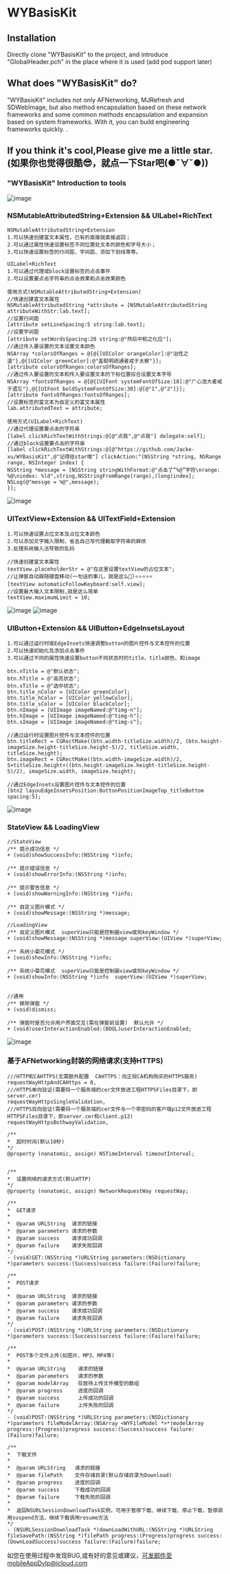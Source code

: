 # WYBasisKit

## Installation
Directly clone "WYBasisKit" to the project, and introduce "GlobalHeader.pch" in the place where it is used (add pod support later)

## What does "WYBasisKit" do?

"WYBasisKit" includes not only AFNetworking, MJRefresh and SDWebImage, but also method encapsulation based on these network frameworks and some common methods encapsulation and expansion based on system frameworks. With it, you can build engineering frameworks quickly. .

## If you think it's cool,Please give me a little star. (如果你也觉得很酷😎，就点一下Star吧(●ˇ∀ˇ●))

### "WYBasisKit" Introduction to tools

![image](https://github.com/Jacke-xu/WYBasisKit/blob/master/GitResource/directory.jpg)

### NSMutableAttributedString+Extension  && UILabel+RichText
```
NSMutableAttributedString+Extension
1.可以快速创建富文本属性，已有的直接就直接返回；
2.可以通过属性快速设置标签不同位置处文本的颜色和字号大小；
3.可以快速设置标签的行间距、字间距、添加下划线等等。

UILabel+RichText
1.可以通过代理或block设置标签的点击事件
2.可以设置要点击字符串的点击效果和点击效果颜色
```
```
使用方式(NSMutableAttributedString+Extension)
//快速创建富文本属性
NSMutableAttributedString *attribute = [NSMutableAttributedString attributeWithStr:lab.text];
//设置行间距
[attribute setLineSpacing:5 string:lab.text];
//设置字间距
[attribute setWordsSpacing:20 string:@"然后中和之化应"];
//通过传入要设置的文本设置文本颜色
NSArray *colorsOfRanges = @[@{[UIColor orangeColor]:@"治性之道"},@{[UIColor greenColor]:@"盖聪明疏通者戒于太察"}];
[attribute colorsOfRanges:colorsOfRanges];
//通过传入要设置的文本和传入要设置文本的下标位置综合设置文本字号
NSArray *fontsOfRanges = @[@{[UIFont systemFontOfSize:18]:@"广心浩大者戒于遗忘"},@{[UIFont boldSystemFontOfSize:30]:@[@"1",@"2"]}];
[attribute fontsOfRanges:fontsOfRanges];
//设置标签的富文本为自定义的富文本属性
lab.attributedText = attribute;

使用方式(UILabel+RichText)
//通过代理设置要点击的字符串
[label clickRichTextWithStrings:@[@"点我",@"点我"] delegate:self];
//通过block设置要点击的字符串
[label clickRichTextWithStrings:@[@"https://github.com/Jacke-xu/WYBasisKit",@"记得给star哦"] clickAction:^(NSString *string, NSRange range, NSInteger index) {
NSString *message = [NSString stringWithFormat:@"点击了“%@”字符\nrange: %@\nindex: %ld",string,NSStringFromRange(range),(long)index];
NSLog(@"messge = %@",message);
}];
```
![image](https://github.com/Jacke-xu/WYBasisKit/blob/master/GitResource/UILable.gif)





### UITextView+Extension  && UITextField+Extension
```
1.可以快速设置占位文本及占位文本颜色
2.可以添加文字输入限制，省去自己写代理截取字符串的麻烦
3.处理系统输入法导致的乱码
```
```
//快速创建富文本属性
textView.placeholderStr = @"在这里设置textView的占位文本";
//让弹窗自动跟随键盘移动(一句话的事儿，就是这么🐂)⭐️⭐️⭐️⭐️⭐️
[textView automaticFollowKeyboard:self.view];
//设置最大输入文本限制,就是这么简单
textView.maximumLimit = 10;
```
![image](https://github.com/Jacke-xu/WYBasisKit/blob/master/GitResource/UITextField.gif) ![image](https://github.com/Jacke-xu/WYBasisKit/blob/master/GitResource/UITextView.gif)





### UIButton+Extension  && UIButton+EdgeInsetsLayout
```
1.可以通过运行时或EdgeInsets快速调整button的图片控件与文本控件的位置
2.可以快速初始化及添加点击事件
3.可以通过不同的属性快速设置button不同状态时的title、title颜色、和image
```
```
btn.nTitle = @"默认状态";
btn.hTitle = @"高亮状态";
btn.sTitle = @"选中状态";
btn.title_nColor = [UIColor greenColor];
btn.title_hColor = [UIColor yellowColor];
btn.title_sColor = [UIColor blackColor];
btn.nImage = [UIImage imageNamed:@"timg-n"];
btn.hImage = [UIImage imageNamed:@"timg-h"];
btn.sImage = [UIImage imageNamed:@"timg-s"];

//通过运行时设置图片控件与文本控件的位置
btn.titleRect = CGRectMake((btn.width-titleSize.width)/2, (btn.height-imageSize.height-titleSize.height-5)/2, titleSize.width, titleSize.height);
btn.imageRect = CGRectMake((btn.width-imageSize.width)/2, 5+titleSize.height+((btn.height-imageSize.height-titleSize.height-5)/2), imageSize.width, imageSize.height);

//通过EdgeInsets设置图片控件与文本控件的位置
[btn2 layouEdgeInsetsPosition:ButtonPositionImageTop_titleBottom spacing:5];
```
![image](https://github.com/Jacke-xu/WYBasisKit/blob/master/GitResource/UIButton.gif) 





### StateView  && LoadingView
```
//StateView
/** 提示成功信息 */
+ (void)showSuccessInfo:(NSString *)info;

/** 提示错误信息 */
+ (void)showErrorInfo:(NSString *)info;

/** 提示警告信息 */
+ (void)showWarningInfo:(NSString *)info;

/** 自定义图片模式 */
+ (void)showMessage:(NSString *)message;

//LoadingView
/** 自定义图片模式  superView只能是控制器view或则keyWindow */
+ (void)showMessage:(NSString *)message superView:(UIView *)superView;

/** 系统小菊花模式 */
+ (void)showInfo:(NSString *)info;

/** 系统小菊花模式  superView只能是控制器view或则keyWindow */
+ (void)showInfo:(NSString *)info  superView:(UIView *)superView;


//通用
/** 移除弹窗 */
+ (void)dismiss;

/** 弹窗时是否允许用户界面交互(需在弹窗前设置)  默认允许 */
+ (void)userInteractionEnabled:(BOOL)userInteractionEnabled;
```
![image](https://github.com/Jacke-xu/WYBasisKit/blob/master/GitResource/LoadingState.gif) 





### 基于AFNetworking封装的网络请求(支持HTTPS)
```
///HTTP和CAHTTPS(无需额外配置  CAHTTPS：向正规CA机构购买的HTTPS服务)
requestWayHttpAndCAHttps = 0,
///HTTPS单向验证(需要将一个服务端的cer文件放进工程HTTPSFiles目录下，即server.cer)
requestWayHttpsSingleValidation,
///HTTPS双向验证(需要将一个服务端的cer文件与一个带密码的客户端p12文件放进工程HTTPSFiles目录下，即server.cer和client.p12)
requestWayHttpsBothwayValidation,

/**
*  超时时间(默认10秒)
*/
@property (nonatomic, assign) NSTimeInterval timeoutInterval;


/**
*  设置网络的请求方式(默认HTTP)
*/
@property (nonatomic, assign) NetworkRequestWay requestWay;

/**
*  GET请求
*
*  @param URLString  请求的链接
*  @param parameters 请求的参数
*  @param success    请求成功回调
*  @param failure    请求失败回调
*/
- (void)GET:(NSString *)URLString parameters:(NSDictionary *)parameters success:(Success)success failure:(Failure)failure;

/**
*  POST请求
*
*  @param URLString  请求的链接
*  @param parameters 请求的参数
*  @param success    请求成功回调
*  @param failure    请求失败回调
*/
- (void)POST:(NSString *)URLString parameters:(NSDictionary *)parameters success:(Success)success failure:(Failure)failure;

/**
*  POST多个文件上传(如图片、MP3、MP4等)
*
*  @param URLString    请求的链接
*  @param parameters   请求的参数
*  @param modelArray   存放待上传文件模型的数组
*  @param progress     进度的回调
*  @param success      上传成功的回调
*  @param failure      上传失败的回调
*/
- (void)POST:(NSString *)URLString parameters:(NSDictionary *)parameters fileModelArray:(NSArray <WYFileModel *>*)modelArray progress:(Progress)progress success:(Success)success failure:(Failure)failure;

/**
*  下载文件
*
*  @param URLString   请求的链接
*  @param filePath    文件存储目录(默认存储目录为Download)
*  @param progress    进度的回调
*  @param success     下载成功的回调
*  @param failure     下载失败的回调
*
*  返回NSURLSessionDownloadTask实例，可用于暂停下载、继续下载、停止下载，暂停调用suspend方法，继续下载调用resume方法
*/
- (NSURLSessionDownloadTask *)downLoadWithURL:(NSString *)URLString fileSavePath:(NSString *)filePath progress:(Progress)progress success:(DownLoadSuccess)success failure:(Failure)failure;
```


如您在使用过程中发现BUG,或有好的意见或建议，可发邮件至mobileAppDvlp@icloud.com
